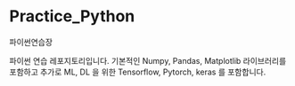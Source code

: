 # Practice_Python
파이썬연습장

파이썬 연습 레포지토리입니다.
기본적인 Numpy, Pandas, Matplotlib 라이브러리를 포함하고
추가로 ML, DL 을 위한 Tensorflow, Pytorch, keras 를 포함합니다.

